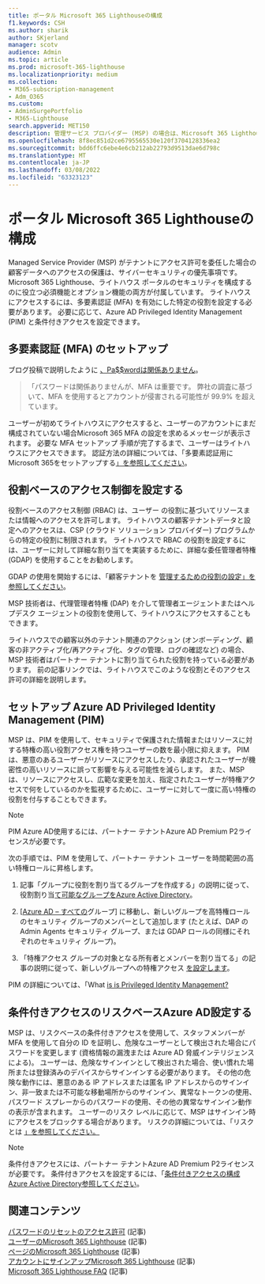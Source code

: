 ```yaml
---
title: ポータル Microsoft 365 Lighthouseの構成
f1.keywords: CSH
ms.author: sharik
author: SKjerland
manager: scotv
audience: Admin
ms.topic: article
ms.prod: microsoft-365-lighthouse
ms.localizationpriority: medium
ms.collection:
- M365-subscription-management
- Adm_O365
ms.custom:
- AdminSurgePortfolio
- M365-Lighthouse
search.appverid: MET150
description: 管理サービス プロバイダー (MSP) の場合は、Microsoft 365 Lighthouseのセキュリティを構成する方法について説明します。
ms.openlocfilehash: 8f8ec851d2ce6795565530e120f3704128336ea2
ms.sourcegitcommit: bdd6ffc6ebe4e6cb212ab22793d9513dae6d798c
ms.translationtype: MT
ms.contentlocale: ja-JP
ms.lasthandoff: 03/08/2022
ms.locfileid: "63323123"
---
```

# <a name="configure-microsoft-365-lighthouse-portal-security"></a>ポータル Microsoft 365 Lighthouseの構成

Managed Service Provider (MSP) がテナントにアクセス許可を委任した場合の顧客データへのアクセスの保護は、サイバーセキュリティの優先事項です。 Microsoft 365 Lighthouse、ライトハウス ポータルのセキュリティを構成するのに役立つ必須機能とオプション機能の両方が付属しています。 ライトハウスにアクセスするには、多要素認証 (MFA) を有効にした特定の役割を設定する必要があります。 必要に応じて、Azure AD Privileged Identity Management (PIM) と条件付きアクセスを設定できます。

## <a name="set-up-multifactor-authentication-mfa"></a>多要素認証 (MFA) のセットアップ

ブログ投稿で説明したように [、Pa$$wordは関係ありません](https://techcommunity.microsoft.com/t5/azure-active-directory-identity/your-pa-word-doesn-t-matter/ba-p/731984)。

> 「パスワードは関係ありませんが、MFA は重要です。 弊社の調査に基づいて、MFA を使用するとアカウントが侵害される可能性が 99.9% を超えています。

ユーザーが初めてライトハウスにアクセスすると、ユーザーのアカウントにまだ構成されていない場合Microsoft 365 MFA の設定を求めるメッセージが表示されます。 必要な MFA セットアップ 手順が完了するまで、ユーザーはライトハウスにアクセスできます。 認証方法の詳細については、「多要素認証用にMicrosoft 365をセットアップする[」を参照してください](https://support.microsoft.com/office/ace1d096-61e5-449b-a875-58eb3d74de14)。

## <a name="set-up-role-based-access-control"></a>役割ベースのアクセス制御を設定する

役割ベースのアクセス制御 (RBAC) は、ユーザー の役割に基づいてリソースまたは情報へのアクセスを許可します。 ライトハウスの顧客テナントデータと設定へのアクセスは、CSP (クラウド ソリューション プロバイダー) プログラムからの特定の役割に制限されます。 ライトハウスで RBAC の役割を設定するには、ユーザーに対して詳細な割り当てを実装するために、詳細な委任管理者特権 (GDAP) を使用することをお勧めします。

GDAP の使用を開始するには、「顧客テナントを [管理するための役割の設定」を参照してください](m365-lighthouse-set-up-roles.md)。

MSP 技術者は、代理管理者特権 (DAP) を介して管理者エージェントまたはヘルプデスク エージェントの役割を使用して、ライトハウスにアクセスすることもできます。

ライトハウスでの顧客以外のテナント関連のアクション (オンボーディング、顧客の非アクティブ化/再アクティブ化、タグの管理、ログの確認など) の場合、MSP 技術者はパートナー テナントに割り当てられた役割を持っている必要があります。 前の記事リンクでは、ライトハウスでこのような役割とそのアクセス許可の詳細を説明します。

## <a name="set-up-azure-ad-privileged-identity-management-pim"></a>セットアップ Azure AD Privileged Identity Management (PIM)

MSP は、PIM を使用して、セキュリティで保護された情報またはリソースに対する特権の高い役割アクセス権を持つユーザーの数を最小限に抑えます。 PIM は、悪意のあるユーザーがリソースにアクセスしたり、承認されたユーザーが機密性の高いリソースに誤って影響を与える可能性を減らします。 また、MSP は、リソースにアクセスし、広範な変更を加え、指定されたユーザーが特権アクセスで何をしているのかを監視するために、ユーザーに対して一度に高い特権の役割を付与することもできます。 

> [!NOTE]
> PIM Azure AD使用するには、パートナー テナントAzure AD Premium P2ライセンスが必要です。

次の手順では、PIM を使用して、パートナー テナント ユーザーを時間範囲の高い特権ロールに昇格します。

1. 記事「グループに役割を割り当てるグループを作成する」の説明に従って、役割割り当[て可能なグループをAzure Active Directory](/azure/active-directory/roles/groups-create-eligible)。

2. [[Azure AD – すべての](https://portal.azure.com/#blade/Microsoft_AAD_IAM/GroupsManagementMenuBlade/AllGroups)グループ] に移動し、新しいグループを高特権ロールのセキュリティ グループのメンバーとして追加します (たとえば、DAP の Admin Agents セキュリティ グループ、または GDAP ロールの同様にそれぞれのセキュリティ グループ)。

3. 「特権アクセス グループの対象となる所有者とメンバーを割り当てる」の記事の説明に従って、新しいグループへの特権アクセス [を設定します](/azure/active-directory/privileged-identity-management/groups-assign-member-owner)。

PIM の詳細については、「What [is is Privileged Identity Management?](/azure/active-directory/privileged-identity-management/pim-configure)

## <a name="set-up-risk-based-azure-ad-conditional-access"></a>条件付きアクセスのリスクベースAzure AD設定する

MSP は、リスクベースの条件付きアクセスを使用して、スタッフメンバーが MFA を使用して自分の ID を証明し、危険なユーザーとして検出された場合にパスワードを変更します (資格情報の漏洩または Azure AD 脅威インテリジェンスによる)。 ユーザーは、危険なサインインとして検出された場合、使い慣れた場所または登録済みのデバイスからサインインする必要があります。 その他の危険な動作には、悪意のある IP アドレスまたは匿名 IP アドレスからのサインイン、非一致または不可能な移動場所からのサインイン、異常なトークンの使用、パスワード スプレーからのパスワードの使用、その他の異常なサインイン動作の表示が含まれます。 ユーザーのリスク レベルに応じて、MSP はサインイン時にアクセスをブロックする場合があります。 リスクの詳細については、「リスクとは [」を参照してください。](/azure/active-directory/identity-protection/concept-identity-protection-risks) 

> [!NOTE]
> 条件付きアクセスには、パートナー テナントAzure AD Premium P2ライセンスが必要です。 条件付きアクセスを設定するには、「[条件付きアクセスの構成Azure Active Directory参照してください](/appcenter/general/configuring-aad-conditional-access)。

## <a name="related-content"></a>関連コンテンツ

[パスワードのリセットのアクセス許可](/azure/active-directory/roles/permissions-reference#password-reset-permissions) (記事)\
[ユーザーのMicrosoft 365 Lighthouse](m365-lighthouse-requirements.md) (記事)\
[ページのMicrosoft 365 Lighthouse](m365-lighthouse-overview.md) (記事)\
[アカウントにサインアップMicrosoft 365 Lighthouse](m365-lighthouse-sign-up.md) (記事)\
[Microsoft 365 Lighthouse FAQ](m365-lighthouse-faq.yml) (記事)
